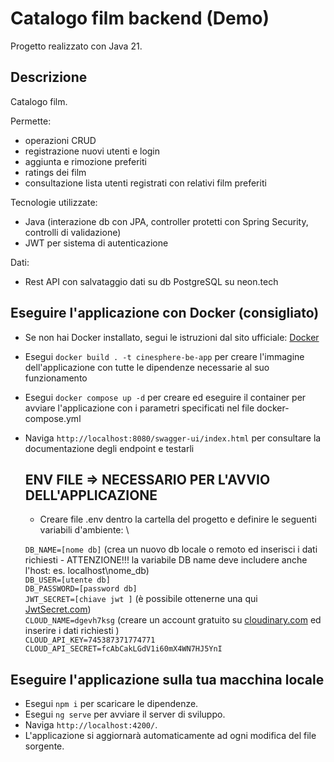 # Catalogo film backend (Demo)

Progetto realizzato con Java 21.

## Descrizione 

Catalogo film. 

Permette:
- operazioni CRUD
- registrazione nuovi utenti e login
- aggiunta e rimozione preferiti
- ratings dei film
- consultazione lista utenti registrati con relativi film preferiti

Tecnologie utilizzate:
- Java (interazione db con JPA, controller protetti con Spring Security, controlli di validazione)
- JWT per sistema di autenticazione

Dati:
- Rest API con salvataggio dati su db PostgreSQL su neon.tech

## Eseguire l'applicazione con Docker (consigliato)

- Se non hai Docker installato, segui le istruzioni dal sito ufficiale: [Docker](https://docs.docker.com/desktop/)
- Esegui `docker build . -t cinesphere-be-app` per creare l'immagine dell'applicazione con tutte le dipendenze necessarie al suo funzionamento
- Esegui `docker compose up -d` per creare ed eseguire il container per avviare l'applicazione con i parametri specificati nel file docker-compose.yml
- Naviga `http://localhost:8080/swagger-ui/index.html` per consultare la documentazione degli endpoint e testarli

  ## ENV FILE => NECESSARIO PER L'AVVIO DELL'APPLICAZIONE
  - Creare file .env dentro la cartella del progetto e definire le seguenti variabili d'ambiente: \
    
  `DB_NAME=[nome db]` (crea un nuovo db locale o remoto ed inserisci i dati richiesti - ATTENZIONE!!! la variabile DB name deve includere anche l'host: es. localhost\nome_db) \
  `DB_USER=[utente db]` \
  `DB_PASSWORD=[password db]` \
  `JWT_SECRET=[chiave jwt ]` (è possibile ottenerne una qui [JwtSecret.com](https://jwtsecret.com/generate)) \
  `CLOUD_NAME=dgevh7ksg` (creare un account gratuito su [cloudinary.com](https://cloudinary.com/) ed inserire i dati richiesti ) \
  `CLOUD_API_KEY=745387371774771` \
  `CLOUD_API_SECRET=fcAbCakLGdV1i60mX4WN7HJ5YnI`

## Eseguire l'applicazione sulla tua macchina locale

- Esegui `npm i` per scaricare le dipendenze.
- Esegui `ng serve` per avviare il server di sviluppo.
- Naviga `http://localhost:4200/`.
- L'applicazione si aggiornarà automaticamente ad ogni modifica del file sorgente.


